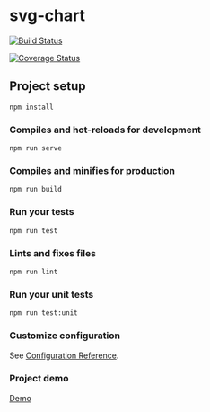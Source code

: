 # svg-chart

[![Build Status](https://travis-ci.org/gladielf/vue-svg-chart.svg?branch=master)](https://travis-ci.org/gladielf/vue-svg-chart)

[![Coverage Status](https://coveralls.io/repos/github/gladielf/vue-svg-chart/badge.svg?branch=master)](https://coveralls.io/github/gladielf/vue-svg-chart?branch=master)

## Project setup
```
npm install
```

### Compiles and hot-reloads for development
```
npm run serve
```

### Compiles and minifies for production
```
npm run build
```

### Run your tests
```
npm run test
```

### Lints and fixes files
```
npm run lint
```

### Run your unit tests
```
npm run test:unit
```

### Customize configuration
See [Configuration Reference](https://cli.vuejs.org/config/).

### Project demo
[Demo](https://gladielf.github.io/vue-svg-chart/)
